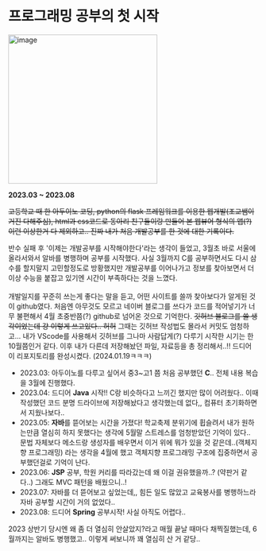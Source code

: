 <h1>프로그래밍 공부의 첫 시작</h1>

<img width="300" alt="image" src="https://github.com/orieasy1/23-1-Programming-Study/assets/129071350/fab3b7f4-0de3-4a3b-8046-ce1f7adbfffe">


**2023.03 ~ 2023.08**

~~고등학교 때 한 아두이노 코딩, python의 flask 프레임워크를 이용한 웹개발(조교쌤이 거진 다해주심), html과 css코드로 동아리 친구들이랑 만들어 본 웹뷰어 형식의 앱(?) 이런 이상한거 다 제외하고.. 진짜 내가 처음 개발공부를 한 것에 대한 기록이다.~~


반수 실패 후 '이제는 개발공부를 시작해야한다'라는 생각이 들었고, 3월초 바로 서울에 올라서와서 알바를 병행하며 공부를 시작했다.
사실 3월까지 C를 공부하면서도 다시 삼수를 할지말지 고민할정도로 방황했지만 개발공부를 이어나가고 정보를 찾아보면서 더이상 수능을 붙잡고 있기엔 시간이 부족하다는 것을 느꼈다.
<br><br>
개발일지를 꾸준히 쓰는게 좋다는 말을 듣고, 어떤 사이트를 쓸까 찾아보다가 알게된 것이 github였다.
처음엔 아무것도 모르고 네이버 블로그를 쓰다가 코드를 적어넣기가 너무 불편해서 4월 초중반쯤(?) github로 넘어온 것으로 기억한다.
~~깃허브 블로그를 쓸 생각이었는데 걍 이렇게 쓰고있다.. 허허~~
그때는 깃허브 작성법도 몰라서 커밋도 엄청하고... 내가 VScode를 사용해서 깃허브를 그나마 사람답게(?) 다루기 시작한 시기는 한 10월쯤인거 같다.
이후 내가 다른데 저장해놨던 파일, 자료등을 총 정리해서..!! 드디어 이 리포지토리를 완성시켰다. (2024.01.19ㅋㅋㅋ)

* 2023.03: 아두이노를 다루고 싶어서 중3~고1 쯤 처음 공부했던 **C**.. 전체 내용 복습을 3월에 진행했다.
* 2023.04: 드디어 **Java** 시작!! C랑 비슷하다고 느끼긴 했지만 많이 어려웠다.. 이때 작성했던 코드 분명 드라이브에 저장해놨다고 생각했는데 없다,, 컴퓨터 초기화하면서 지웠나보다..
* 2023.05: **자바**를 뜯어보는 시간을 가졌다! 학교축제 분위기에 휩슬려서 내가 원하는만큼 열심히 하지 못했다는 생각에 5월말 스트레스를 엄청받았던 기억이 있다.. 문법 자체보다 메소드랑 생성자를 배우면서 이거 위에 뭐가 있을 것 같은데..(객체지향 프로그래밍) 라는 생각을 4월에 했고 객체지향 프로그래밍 구조에 집중하면서 공부했던걸로 기억이 난다.
* 2023.06: **JSP** 공부, 학원 커리를 따라갔는데 왜 이걸 권유했을까..? (약판거 같다..) 그래도 MVC 패턴을 배웠으니..!
* 2023.07: 자바를 더 뜯어보고 싶었는데,, 힘든 일도 많았고 교육봉사를 병행하느라 자바 공부할 시간이 거의 없었다..
* 2023.08: 드디어 **Spring** 공부시작! 사실 아직도 어렵다..

2023 상반기 당시엔 왜 좀 더 열심히 안살았지?라고 매월 끝날 때마다 채찍질했는데, 6월까지는 알바도 병행했고.. 이렇게 써보니까 꽤 열심히 산 거 같당..
  

